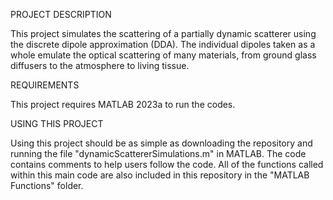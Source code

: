 PROJECT DESCRIPTION

This project simulates the scattering of a partially dynamic scatterer using the discrete dipole approximation (DDA). The individual dipoles taken as a whole emulate the optical scattering of many materials, from ground glass diffusers to the atmosphere to living tissue. 

REQUIREMENTS

This project requires MATLAB 2023a to run the codes.

USING THIS PROJECT

Using this project should be as simple as downloading the repository and running the file "dynamicScattererSimulations.m" in MATLAB. The code contains comments to help users follow the code. All of the functions called within this main code are also included in this repository in the "MATLAB Functions" folder.
